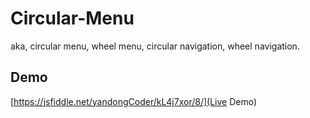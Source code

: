# Circular-Menu
aka, circular menu, wheel menu, circular navigation, wheel navigation.

## Demo
[https://jsfiddle.net/yandongCoder/kL4j7xor/8/](Live Demo)
